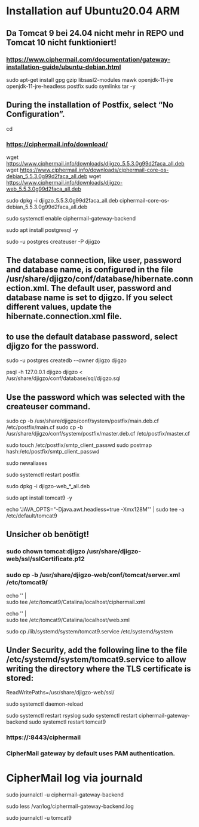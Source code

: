 # Installation auf Ubuntu20.04 ARM
## Da Tomcat 9 bei 24.04 nicht mehr in REPO und Tomcat 10 nicht funktioniert!

### https://www.ciphermail.com/documentation/gateway-installation-guide/ubuntu-debian.html

sudo apt-get install gpg gzip libsasl2-modules mawk openjdk-11-jre openjdk-11-jre-headless postfix sudo symlinks tar -y

## During the installation of Postfix, select “No Configuration”.

cd

### https://ciphermail.info/download/

wget https://www.ciphermail.info/downloads/djigzo_5.5.3.0g99d2faca_all.deb
wget https://www.ciphermail.info/downloads/ciphermail-core-os-debian_5.5.3.0g99d2faca_all.deb
wget https://www.ciphermail.info/downloads/djigzo-web_5.5.3.0g99d2faca_all.deb

sudo dpkg -i djigzo_5.5.3.0g99d2faca_all.deb ciphermail-core-os-debian_5.5.3.0g99d2faca_all.deb

sudo systemctl enable ciphermail-gateway-backend

sudo apt install postgresql -y

sudo -u postgres createuser -P djigzo

## The database connection, like user, password and database name, is configured in the file /usr/share/djigzo/conf/database/hibernate.connection.xml. The default user, password and database name is set to djigzo. If you select different values, update the hibernate.connection.xml file.

## to use the default database password, select djigzo for the password.

sudo -u postgres createdb --owner djigzo djigzo

psql -h 127.0.0.1 djigzo djigzo < /usr/share/djigzo/conf/database/sql/djigzo.sql

## Use the password which was selected with the createuser command.

sudo cp -b /usr/share/djigzo/conf/system/postfix/main.deb.cf /etc/postfix/main.cf
sudo cp -b /usr/share/djigzo/conf/system/postfix/master.deb.cf /etc/postfix/master.cf

sudo touch /etc/postfix/smtp_client_passwd
sudo postmap hash:/etc/postfix/smtp_client_passwd

sudo newaliases

sudo systemctl restart postfix

sudo dpkg -i djigzo-web_*_all.deb

sudo apt install tomcat9 -y

echo 'JAVA_OPTS="-Djava.awt.headless=true -Xmx128M"' | sudo tee -a /etc/default/tomcat9

## Unsicher ob benötigt!
### sudo chown tomcat:djigzo /usr/share/djigzo-web/ssl/sslCertificate.p12
### sudo cp -b /usr/share/djigzo-web/conf/tomcat/server.xml /etc/tomcat9/

echo '<Context docBase="/usr/share/djigzo-web/djigzo.war" />' | \
sudo tee /etc/tomcat9/Catalina/localhost/ciphermail.xml

echo '<Context docBase="/usr/share/djigzo-web/djigzo-portal.war" />' | \
sudo tee /etc/tomcat9/Catalina/localhost/web.xml

sudo cp /lib/systemd/system/tomcat9.service /etc/systemd/system

## Under Security, add the following line to the file /etc/systemd/system/tomcat9.service to allow writing the directory where the TLS certificate is stored:


ReadWritePaths=/usr/share/djigzo-web/ssl/

sudo systemctl daemon-reload

sudo systemctl restart rsyslog
sudo systemctl restart ciphermail-gateway-backend
sudo systemctl restart tomcat9

### https://<FQDN>:8443/ciphermail
### CipherMail gateway by default uses PAM authentication. 

# CipherMail log via journald

sudo journalctl -u ciphermail-gateway-backend

sudo less /var/log/ciphermail-gateway-backend.log

sudo journalctl -u tomcat9
